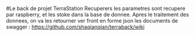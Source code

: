 #Le back de projet TerraStation
Recuperers les parametres sont recupere par raspberry, et les stoke dans la base de donnee. Apres le traitement des donnees,
on va les retourner ver front en forme json
les documents de swagger : https://github.com/shaqianqian/terraback/wiki